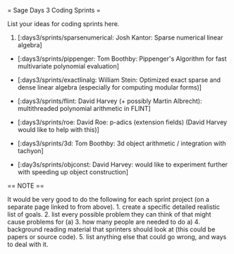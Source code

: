 = Sage Days 3 Coding Sprints =

List your ideas for coding sprints here.

 1. [:days3/sprints/sparsenumerical: Josh Kantor: Sparse numerical linear algebra]

 * [:days3/sprints/pippenger: Tom Boothby: Pippenger's Algorithm for fast multivariate polynomial evaluation]

 * [:days3/sprints/exactlinalg: William Stein: Optimized exact sparse and dense linear algebra (especially for computing modular forms)]

 * [:days3/sprints/flint: David Harvey (+ possibly Martin Albrecht): multithreaded polynomial arithmetic in FLINT]

 * [:days3/sprints/roe: David Roe: p-adics (extension fields) (David Harvey would like to help with this)]

 * [:days3/sprints/3d: Tom Boothby: 3d object arithmetic / integration with tachyon]

 * [:day3s/sprints/objconst: David Harvey: would like to experiment further with speeding up object construction]

== NOTE ==

It would be very good to do the following for each sprint project (on a separate page linked to from above).
    1. create a specific detailed realistic list of goals.
    2. list every possible problem they can think of that might cause problems for (a)
    3. how many people are needed to do a)
    4. background reading material that sprinters should look at (this could be papers or source code).
    5. list anything else that could go wrong, and ways to deal with it.
